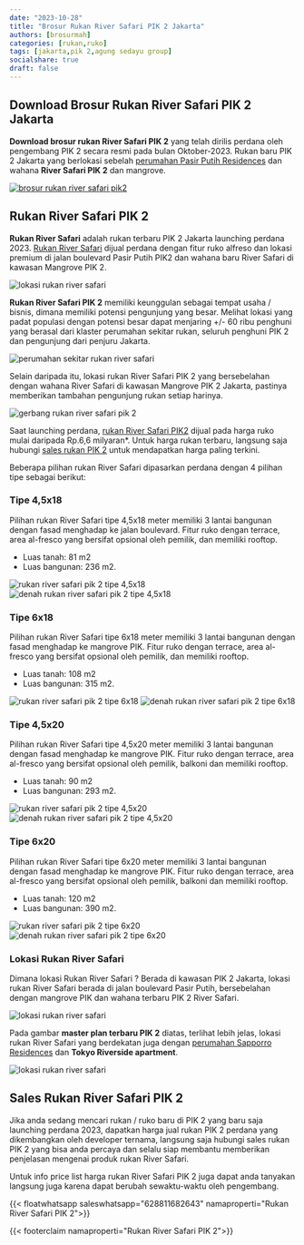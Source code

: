 ```yaml
---
date: "2023-10-28"
title: "Brosur Rukan River Safari PIK 2 Jakarta"
authors: [brosurmah]
categories: [rukan,ruko]
tags: [jakarta,pik 2,agung sedayu group]
socialshare: true
draft: false
---
```


## Download Brosur Rukan River Safari PIK 2 Jakarta
**Download brosur rukan River Safari PIK 2** yang telah dirilis perdana oleh pengembang PIK 2 secara resmi pada bulan Oktober-2023. Rukan baru PIK 2 Jakarta yang berlokasi sebelah [perumahan Pasir Putih Residences](https://pik2home.com/proyek/okinawa-pik-2-pasir-putih-residences/) dan wahana **River Safari PIK 2** dan mangrove.

[![brosur rukan river safari pik2](brosur-rumah-rukan-river-safari-pik2-jakarta.webp)](https://drive.google.com/drive/folders/1UqGO6G6hVE93U3IgMtPA7ZxNpvKQvt1g?usp=drive_link#?)

## Rukan River Safari PIK 2
**Rukan River Safari** adalah rukan terbaru PIK 2 Jakarta launching perdana 2023. [Rukan River Safari](https://pik2home.com/proyek/rukan-river-safari-pik-2-jakarta/) dijual perdana dengan fitur ruko alfreso dan lokasi premium di jalan boulevard Pasir Putih PIK2 dan wahana baru River Safari di kawasan Mangrove PIK 2.

![lokasi rukan river safari](lokasi-rukan-river-safari-pik-2.webp)

**Rukan River Safari PIK 2** memiliki keunggulan sebagai tempat usaha / bisnis, dimana memiliki potensi pengunjung yang besar. Melihat lokasi yang padat populasi dengan potensi besar dapat menjaring +/- 60 ribu penghuni yang berasal dari klaster perumahan sekitar rukan, seluruh penghuni PIK 2 dan pengunjung dari penjuru Jakarta.

![perumahan sekitar rukan river safari](perumahan-sekeliling-rukan-river-safari-pik-2.webp)

Selain daripada itu, lokasi rukan River Safari PIK 2 yang bersebelahan dengan wahana River Safari di kawasan Mangrove PIK 2 Jakarta, pastinya memberikan tambahan pengunjung rukan setiap harinya.

![gerbang rukan river safari pik 2](gate-rukan-river-safari-pik-2.webp)

Saat launching perdana, [rukan River Safari PIK2](https://investproperti.com/rukan-river-safari-pik-2-jakarta/) dijual pada harga ruko mulai daripada Rp.6,6 milyaran*. Untuk harga rukan terbaru, langsung saja hubungi [sales rukan PIK 2](https://pik2home.com/hubungi-kami/) untuk mendapatkan harga paling terkini.

Beberapa pilihan rukan River Safari dipasarkan perdana dengan 4 pilihan tipe sebagai berikut:

### Tipe 4,5x18
Pilihan rukan River Safari tipe 4,5x18 meter memiliki 3 lantai bangunan dengan fasad menghadap ke jalan boulevard. Fitur ruko dengan terrace, area al-fresco yang bersifat opsional oleh pemilik, dan memiliki rooftop.
- Luas tanah: 81 m2
- Luas bangunan: 236 m2.

![rukan river safari pik 2 tipe 4,5x18](rukan-river-safari-pik2-tipe-4,5x18.webp)
![denah rukan river safari pik 2 tipe 4,5x18](denah-rukan-river-safari-pik2-tipe-4,5x18.webp)

### Tipe 6x18
Pilihan rukan River Safari tipe 6x18 meter memiliki 3 lantai bangunan dengan fasad menghadap ke mangrove PIK. Fitur ruko dengan terrace, area al-fresco yang bersifat opsional oleh pemilik, dan memiliki rooftop.
- Luas tanah: 108 m2
- Luas bangunan: 315 m2.

![rukan river safari pik 2 tipe 6x18](rukan-river-safari-pik2-tipe-6x18.webp)
![denah rukan river safari pik 2 tipe 6x18](denah-rukan-river-safari-pik2-tipe-6x18.webp)

### Tipe 4,5x20
Pilihan rukan River Safari tipe 4,5x20 meter memiliki 3 lantai bangunan dengan fasad menghadap ke mangrove PIK. Fitur ruko dengan terrace, area al-fresco yang bersifat opsional oleh pemilik, balkoni dan memiliki rooftop.
- Luas tanah: 90 m2
- Luas bangunan: 293 m2.

![rukan river safari pik 2 tipe 4,5x20](rukan-river-safari-pik2-tipe-4,5x20.webp)
![denah rukan river safari pik 2 tipe 4,5x20](denah-rukan-river-safari-pik2-tipe-4,5x20.webp)

### Tipe 6x20
Pilihan rukan River Safari tipe 6x20 meter memiliki 3 lantai bangunan dengan fasad menghadap ke mangrove PIK. Fitur ruko dengan terrace, area al-fresco yang bersifat opsional oleh pemilik, balkoni dan memiliki rooftop.
- Luas tanah: 120 m2
- Luas bangunan: 390 m2.

![rukan river safari pik 2 tipe 6x20](rukan-river-safari-pik2-tipe-6x20.webp)
![denah rukan river safari pik 2 tipe 6x20](denah-rukan-river-safari-pik2-tipe-6x20.webp)

### Lokasi Rukan River Safari
Dimana lokasi Rukan River Safari ? Berada di kawasan PIK 2 Jakarta, lokasi rukan River Safari berada di jalan boulevard Pasir Putih, bersebelahan dengan mangrove PIK dan wahana terbaru PIK 2 River Safari.

![lokasi rukan river safari](lokasi-rukan-river-safari-pik2.webp)

Pada gambar **master plan terbaru PIK 2** diatas, terlihat lebih jelas, lokasi rukan River Safari yang berdekatan juga dengan [perumahan Sapporro Residences](https://pik2home.com/proyek/sapporo-residences-pik-2/) dan **Tokyo Riverside apartment**.

![lokasi rukan river safari](lokasi-rukan-river-safari-pik-2-pantai-pasir-putih.webp)

## Sales Rukan River Safari PIK 2
Jika anda sedang mencari rukan / ruko baru di PIK 2 yang baru saja launching perdana 2023, dapatkan harga jual rukan PIK 2 perdana yang dikembangkan oleh developer ternama, langsung saja hubungi sales rukan PIK 2 yang bisa anda percaya dan selalu siap membantu memberikan penjelasan mengenai produk rukan River Safari. 

Untuk info price list harga rukan River Safari PIK 2 juga dapat anda tanyakan langsung juga karena dapat berubah sewaktu-waktu oleh pengembang.

{{< floatwhatsapp saleswhatsapp="628811682643" namaproperti="Rukan River Safari PIK 2">}}

{{< footerclaim namaproperti="Rukan River Safari PIK 2">}}

